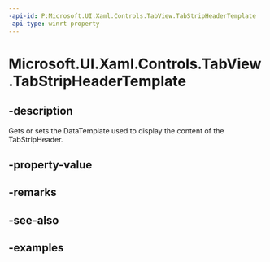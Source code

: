 ```yaml
---
-api-id: P:Microsoft.UI.Xaml.Controls.TabView.TabStripHeaderTemplate
-api-type: winrt property
---
```


# Microsoft.UI.Xaml.Controls.TabView.TabStripHeaderTemplate

<!--
public Windows.UI.Xaml.DataTemplate TabStripHeaderTemplate { get; set; }
-->

## -description

Gets or sets the DataTemplate used to display the content of the TabStripHeader.

## -property-value

## -remarks

## -see-also

## -examples

